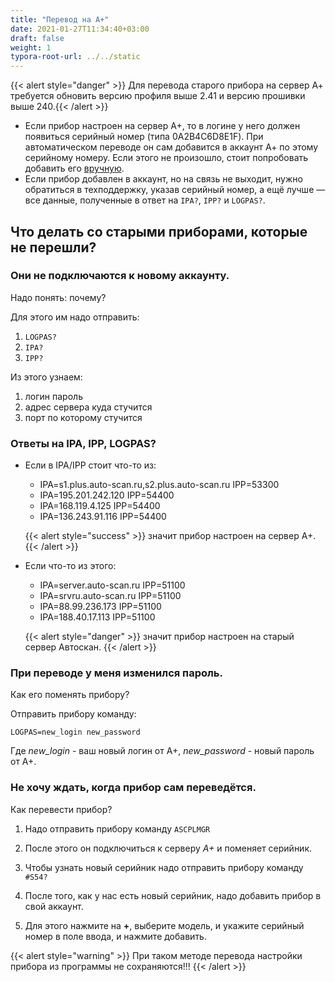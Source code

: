 ```yaml
---
title: "Перевод на А+"
date: 2021-01-27T11:34:40+03:00
draft: false
weight: 1
typora-root-url: ../../static
---
```


{{< alert style="danger" >}} Для перевода старого прибора на сервер А+ требуется обновить версию профиля выше 2.41 и версию прошивки выше 240.{{< /alert >}}

- Если прибор настроен на сервер А+, то в логине у него должен появиться серийный номер (типа 0A2B4C6D8E1F). При автоматическом переводе он сам добавится в аккаунт А+ по этому серийному номеру. Если этого не произошло, стоит попробовать добавить его [вручную](/transfer/#не-хочу-ждать-когда-прибор-сам-переведётся). 
- Если прибор добавлен в аккаунт, но на связь не выходит, нужно обратиться в техподдержку, указав серийный номер, а ещё лучше — все данные, полученные в ответ на `IPA?`, `IPP?` и `LOGPAS?`.

## Что делать со старыми приборами, которые не перешли?

### Они не подключаются к новому аккаунту.

Надо понять: почему?

Для этого им надо отправить: 

1. `LOGPAS?`
2. `IPA?`
3. `IPP?`

Из этого узнаем:

1. логин пароль
2. адрес сервера куда стучится
3. порт по которому стучится



### Ответы на IPA, IPP, LOGPAS?

- Если в IPA/IPP стоит что-то из:
  - IPA=s1.plus.auto-scan.ru,s2.plus.auto-scan.ru IPP=53300
  - IPA=195.201.242.120 IPP=54400
  - IPA=168.119.4.125 IPP=54400
  - IPA=136.243.91.116 IPP=54400

  {{< alert style="success" >}} значит прибор настроен на сервер А+. {{< /alert >}}

- Если что-то из этого:
  - IPA=server.auto-scan.ru IPP=51100
  - IPA=srvru.auto-scan.ru IPP=51100
  - IPA=88.99.236.173 IPP=51100
  - IPA=188.40.17.113 IPP=51100

  {{< alert style="danger" >}} значит прибор настроен на старый сервер Автоскан. {{< /alert >}}

### При переводе у меня изменился пароль.

Как его поменять прибору?

Отправить прибору команду:

`LOGPAS=new_login new_password`

Где *new_login* - ваш новый логин от А+, *new_password* - новый пароль от А+.

### Не хочу ждать, когда прибор сам переведётся.

Как перевести прибор?

1. Надо отправить прибору команду `ASCPLMGR`

2. После этого он подключиться к серверу *А+* и поменяет серийник.

3. Чтобы узнать новый серийник надо отправить прибору команду `#S54?`

4. После того, как у нас есть новый серийник, надо добавить прибор в свой аккаунт.

5. Для этого нажмите на **+**, выберите модель, и укажите серийный номер в поле ввода, и нажмите добавить.

{{< alert style="warning" >}} При таком методе перевода настройки прибора из программы не сохраняются!!! {{< /alert >}}